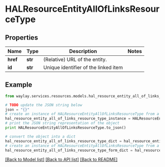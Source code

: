# HALResourceEntityAllOfLinksResourceType


## Properties

Name | Type | Description | Notes
------------ | ------------- | ------------- | -------------
**href** | **str** | (Relative) URL of the entity. | 
**id** | **str** | Unique identifier of the linked item | 

## Example

```python
from waylay.services.resources.models.hal_resource_entity_all_of_links_resource_type import HALResourceEntityAllOfLinksResourceType

# TODO update the JSON string below
json = "{}"
# create an instance of HALResourceEntityAllOfLinksResourceType from a JSON string
hal_resource_entity_all_of_links_resource_type_instance = HALResourceEntityAllOfLinksResourceType.from_json(json)
# print the JSON string representation of the object
print HALResourceEntityAllOfLinksResourceType.to_json()

# convert the object into a dict
hal_resource_entity_all_of_links_resource_type_dict = hal_resource_entity_all_of_links_resource_type_instance.to_dict()
# create an instance of HALResourceEntityAllOfLinksResourceType from a dict
hal_resource_entity_all_of_links_resource_type_form_dict = hal_resource_entity_all_of_links_resource_type.from_dict(hal_resource_entity_all_of_links_resource_type_dict)
```
[[Back to Model list]](../README.md#documentation-for-models) [[Back to API list]](../README.md#documentation-for-api-endpoints) [[Back to README]](../README.md)



